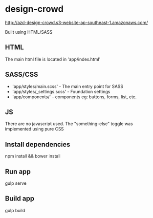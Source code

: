 # design-crowd
http://azd-design-crowd.s3-website-ap-southeast-1.amazonaws.com/

Built using HTML/SASS

## HTML
The main html file is located in 'app/index.html'

## SASS/CSS
- 'app/styles/main.scss' - The main entry point for SASS
- 'app/styles/_settings.scss' - Foundation settings
- 'app/components/' - components eg: buttons, forms, list, etc.

## JS
There are no javascript used.
The "something-else" toggle was implemented using pure CSS

## Install dependencies
npm install && bower install


## Run app
gulp serve

## Build app
gulp build